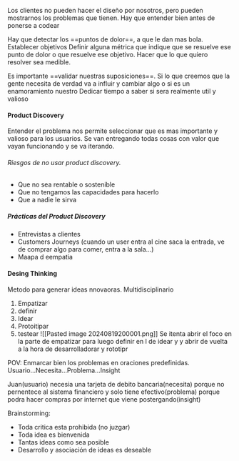 Los clientes no pueden hacer el diseño por nosotros, pero pueden mostrarnos los problemas que tienen. Hay que entender bien antes de ponerse a codear

Hay que detectar los ==puntos de dolor==, a que le dan mas bola. 
Establecer objetivos
Definir alguna métrica que indique que se resuelve ese punto de dolor o que resuelve ese objetivo. Hacer que lo que quiero resolver sea medible.


Es importante ==validar nuestras suposiciones==. Si lo que creemos que la gente necesita de verdad va a influir y cambiar algo o si es un enamoramiento nuestro
Dedicar tiempo a saber si sera realmente util y valioso

#### Product Discovery 
Entender el problema nos permite seleccionar que es mas importante y valioso para los usuarios.  Se van entregando todas cosas con valor que vayan funcionando y se va iterando.

###### Riesgos de no usar product discovery.
- Que no sea rentable o sostenible
- Que no tengamos las capacidades para hacerlo
- Que a nadie le sirva

##### Prácticas del Product Discovery
- Entrevistas a clientes
- Customers Journeys (cuando un user entra al cine saca la entrada, ve de comprar algo para comer, entra a la sala...)
- Maapa d eempatia

#### Desing Thinking
Metodo para generar ideas nnovaoras. Multidisciplinario

1. Empatizar
2. definir
3. Idear
4. Protoitipar
5. testear
![[Pasted image 20240819200001.png]]
Se itenta abrir el foco en la parte de empatizar para luego definir en l de idear y y abrir de vuelta a la hora de desarrolladorar y rototipr


POV:
Enmarcar bien los problemas en oraciones predefinidas. Usuario...Necesita...Problema...Insight

Juan(usuario) necesia una tarjeta de debito bancaria(necesita) porque no pernentece al sistema financiero y solo tiene efectivo(problema) porque podra hacer compras por internet que viene postergando(insight)

Brainstorming:
- Toda critica esta prohibida (no juzgar)
- Toda idea es bienvenida
- Tantas ideas como sea posible
- Desarrollo y asociación de ideas es deseable